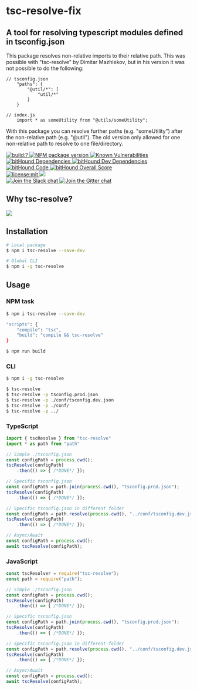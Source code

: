 # tsc-resolve-fix 
## A tool for resolving typescript modules defined in tsconfig.json 

This package resolves non-relative imports to their relative path.
This was possible with "tsc-resolve" by Dimitar Mazhlekov, but in his version it was not possible to do the following:
```
// tsconfig.json
    "paths": {
        "@util/*": [
            "util/*"
        ]
    }

// index.js
    import * as someUtility from "@utils/someUtility";
```
With this package you can resolve further paths (e.g. "someUtility") after the non-relative path (e.g. "@util").
The old version only allowed for one non-relative path to resolve to one file/directory.

<p>
  <a href="https://travis-ci.org/mazhlekov/tsc-resolve">
    <img
      alt="build:?"
      src="https://img.shields.io/travis/mazhlekov/tsc-resolve/master.svg?style=flat-square"
    />
  </a>
  <a href="https://www.npmjs.com/package/tsc-resolve">
    <img
      alt="NPM package version"
      src="https://img.shields.io/badge/node-%3E=4.2.0-blue.svg?style=flat-square"
    />
  </a>
  <a href="https://snyk.io/test/github/mazhlekov/tsc-resolve">
    <img src="https://snyk.io/test/github/mazhlekov/tsc-resolve/badge.svg?style=flat-square" alt="Known Vulnerabilities" data-canonical-src="https://snyk.io/test/github/mazhlekov/tsc-resolve" style="max-width:100%;">
  </a>
  <a href="https://www.bithound.io/github/mazhlekov/tsc-resolve/master/dependencies/npm">
    <img src="https://www.bithound.io/github/mazhlekov/tsc-resolve/badges/dependencies.svg" alt="bitHound Dependencies">
  </a>
  <a href="https://www.bithound.io/github/mazhlekov/tsc-resolve/master/dependencies/npm">
    <img src="https://www.bithound.io/github/mazhlekov/tsc-resolve/badges/devDependencies.svg" alt="bitHound Dev Dependencies">
  </a>
  <a href="https://www.bithound.io/github/mazhlekov/tsc-resolve">
    <img src="https://www.bithound.io/github/mazhlekov/tsc-resolve/badges/code.svg" alt="bitHound Code">
  </a>
  <a href="https://www.bithound.io/github/mazhlekov/tsc-resolve">
    <img src="https://www.bithound.io/github/mazhlekov/tsc-resolve/badges/score.svg" alt="bitHound Overall Score">
  </a>
  <br/>
  <a href="https://github.com/mazhlekov/tsc-resolve/blob/master/LICENSE">
    <img
      alt="license:mit"
      src="https://img.shields.io/github/license/mazhlekov/tsc-resolve.svg?style=flat-square"
    />
  </a>
  <a href="https://npmjs.com/package/tsc-resolve">
      <img src="https://img.shields.io/npm/dm/tsc-resolve.svg?style=flat-square">
  </a>
  <br/>
  <a href="https://tsc-resolve.slack.com/">
    <img
      alt="Join the Slack chat"
      src="https://img.shields.io/badge/slack-join%20chat-E2206F.svg?style=flat-square"
    />
  </a>
  <a href="https://gitter.im/tsc-resolve">
    <img
      alt="Join the Gitter chat"
      src="https://img.shields.io/badge/gitter-join%20chat-D0104D.svg?style=flat-square"
    />
  </a>
</p>

## Why tsc-resolve?
<a href="https://asciinema.org/a/123305" target="_blank">
    <img src="https://github.com/mazhlekov/tsc-resolve/raw/master/img/tsc-resolve.gif" />
</a>

## Installation
```bash
# Local package
$ npm i tsc-resolve --save-dev

# Global CLI
$ npm i -g tsc-resolve 
```

## Usage
### NPM task
```bash
$ npm i tsc-resolve --save-dev

"scripts": {
    "compile": "tsc",
    "build": "compile && tsc-resolve"
}

$ npm run build
```
### CLI
```bash
$ npm i -g tsc-resolve

$ tsc-resolve
$ tsc-resolve -p tsconfig.prod.json
$ tsc-resolve -p ./conf/tsconfig.dev.json
$ tsc-resolve -p ./conf/
$ tsc-resolve -p ../
```
    
### TypeScript
```typescript
import { tscResolve } from "tsc-resolve"
import * as path from "path"

// Simple ./tsconfig.json
const configPath = process.cwd();
tscResolve(configPath)
    .then(() => { /*DONE*/ });

// Specific tsconfig.json
const configPath = path.join(process.cwd(), "tsconfig.prod.json");
tscResolve(configPath)
    .then(() => { /*DONE*/ });

// Specific tsconfig.json in different folder
const configPath = path.resolve(process.cwd(), "../conf/tsconfig.dev.json");
tscResolve(configPath)
    .then(() => { /*DONE*/ });

// Async/Await
const configPath = process.cwd();
await tscResolve(configPath);
```

### JavaScript
```javascript
const tscResolver = require("tsc-resolve");
const path = require("path");

// Simple ./tsconfig.json
const configPath = process.cwd();
tscResolve(configPath)
    .then(() => { /*DONE*/ });

// Specific tsconfig.json
const configPath = path.join(process.cwd(), "tsconfig.prod.json");
tscResolve(configPath)
    .then(() => { /*DONE*/ });

// Specific tsconfig.json in different folder
const configPath = path.resolve(process.cwd(), "../conf/tsconfig.dev.json");
tscResolve(configPath)
    .then(() => { /*DONE*/ });

// Async/Await
const configPath = process.cwd();
await tscResolve(configPath);
```
